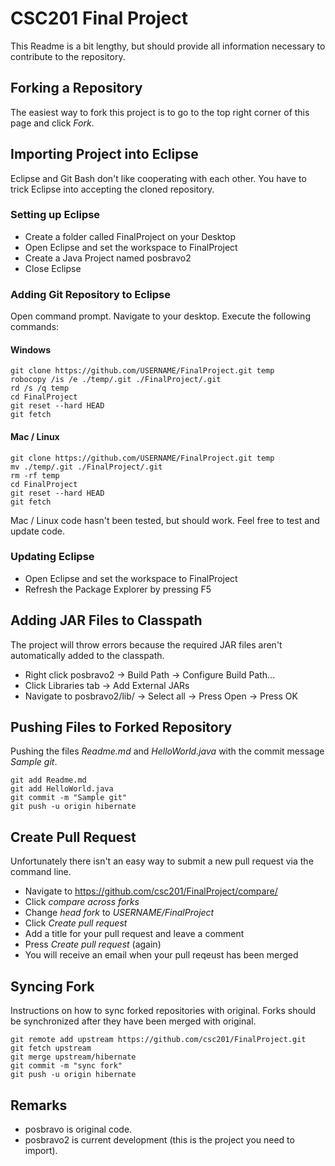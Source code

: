 # CSC201 Final Project
This Readme is a bit lengthy, but should provide all information necessary to contribute to the repository.

## Forking a Repository
The easiest way to fork this project is to go to the top right corner of this page and click *Fork*.

## Importing Project into Eclipse
Eclipse and Git Bash don't like cooperating with each other.  You have to trick Eclipse into accepting the cloned repository.

### Setting up Eclipse
- Create a folder called FinalProject on your Desktop
- Open Eclipse and set the workspace to FinalProject
- Create a Java Project named posbravo2
- Close Eclipse

### Adding Git Repository to Eclipse
Open command prompt.  Navigate to your desktop.  Execute the following commands:

#### Windows
    git clone https://github.com/USERNAME/FinalProject.git temp
    robocopy /is /e ./temp/.git ./FinalProject/.git
    rd /s /q temp
    cd FinalProject
    git reset --hard HEAD
    git fetch

#### Mac / Linux
    git clone https://github.com/USERNAME/FinalProject.git temp
    mv ./temp/.git ./FinalProject/.git
    rm -rf temp
    cd FinalProject
    git reset --hard HEAD
    git fetch

Mac / Linux code hasn't been tested, but should work.  Feel free to test and update code.

### Updating Eclipse
- Open Eclipse and set the workspace to FinalProject
- Refresh the Package Explorer by pressing F5

## Adding JAR Files to Classpath
The project will throw errors because the required JAR files aren't automatically added to the classpath.

- Right click posbravo2 -> Build Path -> Configure Build Path...
- Click Libraries tab -> Add External JARs
- Navigate to posbravo2/lib/ -> Select all -> Press Open -> Press OK

## Pushing Files to Forked Repository
Pushing the files *Readme.md* and *HelloWorld.java* with the commit message *Sample git*.

    git add Readme.md
    git add HelloWorld.java
    git commit -m "Sample git"
    git push -u origin hibernate

## Create Pull Request
Unfortunately there isn't an easy way to submit a new pull request via the command line.
- Navigate to https://github.com/csc201/FinalProject/compare/
- Click *compare across forks*
- Change *head fork* to *USERNAME/FinalProject*
- Click *Create pull request*
- Add a title for your pull request and leave a comment
- Press *Create pull request* (again)
- You will receive an email when your pull reqeust has been merged

## Syncing Fork
Instructions on how to sync forked repositories with original.  Forks should be synchronized after they have been merged with original.

    git remote add upstream https://github.com/csc201/FinalProject.git
    git fetch upstream
    git merge upstream/hibernate
    git commit -m "sync fork"
    git push -u origin hibernate

## Remarks
- posbravo is original code.
- posbravo2 is current development (this is the project you need to import).